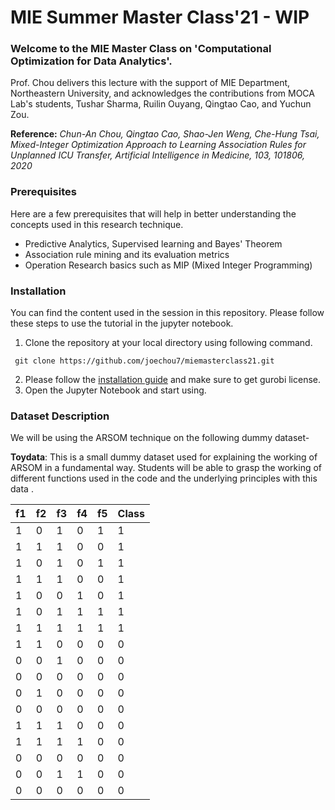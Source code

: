 # MIE Summer Master Class'21 - WIP

### Welcome to the MIE Master Class on 'Computational Optimization for Data Analytics'.

Prof. Chou delivers this lecture with the support of MIE Department, Northeastern University, and acknowledges the contributions from MOCA Lab's students, Tushar Sharma, Ruilin Ouyang, Qingtao Cao, and Yuchun Zou.

**Reference:** _Chun-An Chou, Qingtao Cao, Shao-Jen Weng, Che-Hung Tsai, Mixed-Integer Optimization Approach to Learning Association Rules for Unplanned ICU Transfer, Artificial Intelligence in Medicine, 103, 101806, 2020_


### Prerequisites
Here are a few prerequisites that will help in better understanding the concepts used in this research technique.
- Predictive Analytics, Supervised learning and Bayes' Theorem
- Association rule mining and its evaluation metrics
- Operation Research basics such as MIP (Mixed Integer Programming)

### Installation
You can find the content used in the session in this repository. Please follow these steps to use the tutorial in the jupyter notebook.

1. Clone the repository at your local directory using following command.
```
 git clone https://github.com/joechou7/miemasterclass21.git
```
2. Please follow the [installation guide](https://github.com/joechou7/miemasterclass21/blob/main/Python%20%26%20Gurobi%20Installation%20Guide%202021.pdf) and make sure to get gurobi license.
3. Open the Jupyter Notebook and start using.

### Dataset Description

We will be using the ARSOM technique on the following dummy dataset-

**Toydata**: This is a small dummy dataset used for explaining the working of ARSOM in a fundamental way. Students will be able to grasp the working of different functions used in the code and the underlying principles with this data .


[//]: # (2. **ICU Transfer**: This dataset is an industrial example of using ARSOM to optimize decision making process. We gather data from a hospital's medical records for ICU transfer decisions for patients, their medical history and biometric symptoms. The size of this dataset is large and might take too long to run on slower machines.)

|f1 |f2 |f3 |f4 |f5 |Class|
|---|---|---|---|---|-----|
|1  |0  |1  |0  |1  |1    |
|1  |1  |1  |0  |0  |1    |
|1  |0  |1  |0  |1  |1    |
|1  |1  |1  |0  |0  |1    |
|1  |0  |0  |1  |0  |1    |
|1  |0  |1  |1  |1  |1    |
|1  |1  |1  |1  |1  |1    |
|1  |1  |0  |0  |0  |0    |
|0  |0  |1  |0  |0  |0    |
|0  |0  |0  |0  |0  |0    |
|0  |1  |0  |0  |0  |0    |
|0  |0  |0  |0  |0  |0    |
|1  |1  |1  |0  |0  |0    |
|1  |1  |1  |1  |0  |0    |
|0  |0  |0  |0  |0  |0    |
|0  |0  |1  |1  |0  |0    |
|0  |0  |0  |0  |0  |0    |


